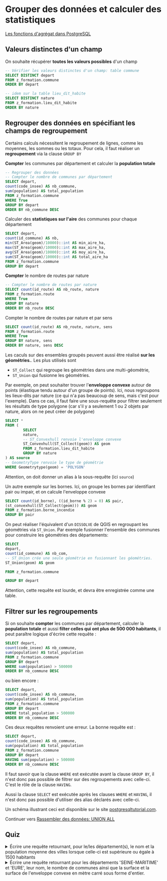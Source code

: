 # Grouper des données et calculer des statistiques

[Les fonctions d'agrégat dans PostgreSQL](https://docs.postgresql.fr/14/functions-aggregate.html)

## Valeurs distinctes d'un champ

On souhaite récupérer **toutes les valeurs possibles** d'un champ

```sql
-- Vérifier les valeurs distinctes d'un champ: table commune
SELECT DISTINCT depart
FROM z_formation.commune
ORDER BY depart

-- idem sur la table lieu_dit_habite
SELECT DISTINCT nature
FROM z_formation.lieu_dit_habite
ORDER BY nature
```


## Regrouper des données en spécifiant les champs de regroupement

Certains calculs nécessitent le regroupement de lignes, comme les moyennes, les sommes ou les totaux. Pour cela, il faut réaliser un **regroupement** via la clause `GROUP BY`

**Compter** les communes par département et calculer la **population totale**

```sql
-- Regrouper des données
-- Compter le nombre de communes par département
SELECT depart,
count(code_insee) AS nb_commune,
sum(population) AS total_population
FROM z_formation.commune
WHERE True
GROUP BY depart
ORDER BY nb_commune DESC
```

Calculer des **statistiques sur l'aire** des communes pour chaque département


```sql
SELECT depart,
count(id_commune) AS nb,
min(ST_Area(geom)/10000)::int AS min_aire_ha,
max(ST_Area(geom)/10000)::int AS max_aire_ha,
avg(ST_Area(geom)/10000)::int AS moy_aire_ha,
sum(ST_Area(geom)/10000)::int AS total_aire_ha
FROM z_formation.commune
GROUP BY depart
```

**Compter** le nombre de routes par nature

```sql
-- Compter le nombre de routes par nature
SELECT count(id_route) AS nb_route, nature
FROM z_formation.route
WHERE True
GROUP BY nature
ORDER BY nb_route DESC
```

Compter le nombre de routes par nature et par sens

```sql
SELECT count(id_route) AS nb_route, nature, sens
FROM z_formation.route
WHERE True
GROUP BY nature, sens
ORDER BY nature, sens DESC
```

Les caculs sur des ensembles groupés peuvent aussi être réalisé **sur les géométries.**. Les plus utilisés sont

* `ST_Collect` qui regroupe les géométries dans une multi-géométrie,
* `ST_Union` qui fusionne les géométries.

Par exemple, on peut souhaiter trouver l'**enveloppe convexe** autour de points (élastique tendu autour d'un groupe de points). Ici, nous regroupons les lieux-dits par nature (ce qui n'a pas beaucoup de sens, mais c'est pour l'exemple). Dans ce cas, il faut faire une sous-requête pour filtrer seulement les résultats de type polygone (car s'il y a seulement 1 ou 2 objets par nature, alors on ne peut créer de polygone)


```sql
SELECT *
FROM (
        SELECT
        nature,
        -- ST_Convexhull renvoie l'enveloppe convexe
        ST_Convexhull(ST_Collect(geom)) AS geom
        FROM z_formation.lieu_dit_habite
        GROUP BY nature
) AS source
-- GeometryType renvoie le type de géométrie
WHERE Geometrytype(geom) = 'POLYGON'
```

Attention, on doit donner un alias à la sous-requête (ici `source`)


Un autre exemple sur les bornes. Ici, on groupe les bornes par identifiant pair ou impair, et on calcule l'enveloppe convexe

```sql
SELECT count(id_borne), ((id_borne % 2) = 0) AS pair,
(st_convexhull(ST_Collect(geom))) AS geom
FROM z_formation.borne_incendie
GROUP BY pair
```


On peut réaliser l'équivalent d'un `DISSOLVE` de QGIS en regroupant les géométries via `ST_Union`. Par exemple fusionner l'ensemble des communes pour construire les géométries des départements:

```sql
SELECT
depart,
count(id_commune) AS nb_com,
-- ST_Union crée une seule géométrie en fusionnant les géométries.
ST_Union(geom) AS geom

FROM z_formation.commune

GROUP BY depart
```

Attention, cette requête est lourde, et devra être enregistrée comme une table.

## Filtrer sur les regroupements

Si on souhaite **compter** les communes par département, calculer la **population totale** et aussi **filter celles qui ont plus de 500 000 habitants**, il peut paraître logique d'écrire cette requête :

```sql
SELECT depart,
count(code_insee) AS nb_commune,
sum(population) AS total_population
FROM z_formation.commune
GROUP BY depart
WHERE sum(population) > 500000
ORDER BY nb_commune DESC
```

ou bien encore :

```sql
SELECT depart,
count(code_insee) AS nb_commune,
sum(population) AS total_population
FROM z_formation.commune
GROUP BY depart
WHERE total_population > 500000
ORDER BY nb_commune DESC
```

Ces deux requêtes renvoient une erreur. La bonne requête est :

```sql
SELECT depart,
count(code_insee) AS nb_commune,
sum(population) AS total_population
FROM z_formation.commune
GROUP BY depart
HAVING sum(population) > 500000
ORDER BY nb_commune DESC
```

Il faut savoir que la clause `WHERE` est exécutée avant la clause `GROUP BY`, il n'est donc pas possible de filtrer sur des regroupements avec celle-ci. C'est le rôle de la clause `HAVING`.

Aussi la clause `SELECT` est exécutée après les clauses `WHERE` et `HAVING`, il n'est donc pas possible d'utiliser des alias déclarés avec celle-ci.

Un schéma illustrant ceci est disponible sur le site [postgresqltutorial.com](https://www.postgresqltutorial.com/postgresql-tutorial/postgresql-having/).

Continuer vers [Rassembler des données: UNION ALL](./union.md)

## Quiz

<details>
  <summary>Écrire une requête retournant, pour le/les département(s), le nom et la population moyenne des villes lorsque celle-ci est supérieure ou égale à 1500 habitants</summary>
  
  ```sql
  SELECT depart,
  avg(population) AS moyenne_population
  FROM z_formation.commune
  GROUP BY depart
  HAVING avg(population) > 1500
  ```
</details>

<details>
  <summary>Écrire une requête retournant pour les départements 'SEINE-MARITIME' et 'EURE', leur nom, le nombre de communes ainsi que la surface et la surface de l'enveloppe convexe en mètre carré sous forme d'entier.</summary>
  
  ```sql
  SELECT depart,
  count(id_commune) AS nb_commune,
  ST_Area(ST_Collect(geom))::int8 AS surface,
  ST_Area(ST_Convexhull(ST_Collect(geom)))::int8 AS surface_enveloppe_convexe
  FROM z_formation.commune
  WHERE depart IN ('SEINE-MARITIME', 'EURE')
  GROUP BY depart
  ```
</details>
